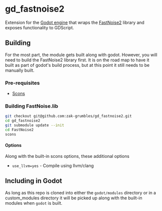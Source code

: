 # gd_fastnoise2
Extension for the [Godot engine](https://github.com/godotengine/godot) that wraps the [FastNoise2](https://github.com/Auburn/FastNoise2) library and exposes functionality to GDScript.

## Building
For the most part, the module gets built along with godot. However, you will need to build the FastNoise2 library first. 
It is on the road map to have it built as part of godot's build process, but at this point it still needs to be manually built.

### Pre-requisites
- [Scons](https://scons.org/)

### Building FastNoise.lib
```bash
git checkout git@github.com:zak-grumbles/gd_fastnoise2.git
cd gd_fastnoise2
git submodule update --init
cd FastNoise2
scons
```

#### Options
Along with the built-in scons options, these additional options 
- `use_llvm=yes` - Compile using llvm/clang

## Including in Godot
As long as this repo is cloned into either the `godot/modules` directory or in a custom_modules directory it will be picked up along with the built-in modules when `godot` is built.